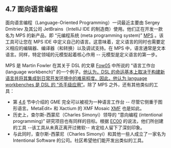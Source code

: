 ## 4.7 面向语言编程
面向语言编程（Language-Oriented Programming）一词最近主要由 Sergey Dmitriev 及其公司 JetBrains（IntelliJ IDE 的制造商）使用。他们正在开发一款名为 MPS 的新产品，即 “元编程系统 (meta programming system)” [MPS](../ref.md#mps) 。该工具可让您在 MPS IDE 中定义自己的语言。这意味着，定义语言的同时也需要定义相应的编辑器、编译器（和转换）以及调试支持。在 MPS 中，语言通常是文本语言。同样，特定领域的元模型起着核心作用 -- 元模型是定义语言的第一步。

MPS 是 Martin Fowler 在其关于 DSL 的文章 [Fow05](../ref.md#fow05) 中所说的 “语言工作台 (language workbench)” 的一个例子。<ins>他认为，DSL 的命运基本上取决于构建新语言并将其集成到日常开发环境中的难易程度。因此，他认为 language workbenches 是 DSL 的 “杀手级应用”</ins>。除了 MPS 之外，还有其他类似的工具：
- 第 [4.6](6.md) 节中介绍的 GME 完全可以被视为一种语言工作台 -- 尽管它侧重于图形语言。MetaEdit+ 和 Xactium 的 XMF Mosaic [XMF](../ref.md#xmf) 也是如此。
- 历史上，查尔斯-西蒙尼（Charles Simonyi）领导的 “意向编程 (intentional programming)” 研究项目也有同样的目标。根据 [EC00](../ref.md#ec00) 的说法，他们所创建的工具 --该工具从未真正离开过微软-- 肯定给人留下了深刻印象。
- 与此同时，查尔斯-西蒙尼（Charles Simonyi）和其他一些人成立了一家名为 Intentional Software 的公司。社区希望他们能开发出类似的工具。
